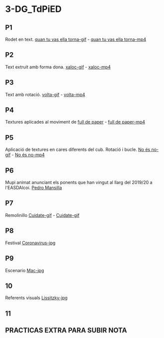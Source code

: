 # 3-DG_TdPiED
##  P1
Rodet en text. [quan tu vas ella torna-gif](p1_paqui_valero.gif) - [quan tu vas ella torna-mp4](p1_paqui_valero.mp4)

##  P2
Text extruit amb forma dona. [xaloc-gif](p2_paqui_valero.gif) - [xaloc-mp4](p2_paqui_valero.mp4)

##  P3
Text amb rotació. [volta-gif](p3_paqui_valero.gif) - [volta-mp4](p3_paqui_valero.mp4)

##  P4
Textures aplicades al moviment de [full de paper](p4_paqui_valero_jimenez.gif) -  [full de paper-mp4](p4_paqui_valero_jimenez.mp4)

##  P5
Aplicació de textures en cares diferents del cub. Rotació i bucle. [No és no-gif](p5_paqui_valero.gif) - [No és no-mp4](p5_paqui_valero.mp4)

##  P6
Mupi animat anunciant els ponents que han vingut al llarg del 2019/20 a l'EASDAlcoi. [Pedro Mansilla](p6_paqui_valero_jimenez.mp4) 

##  P7
Remolinillo [Cuidate-gif](p7_paqui_valero.gif) - [Cuidate-gif](p7_paqui_valero.mp4)

##  P8
Festival [Coronavirus-jpg](p8_valero_paqui.jpg)

##  P9
Escenario [Mac-jpg](p9_paqui_valero.jpg) 

##  10
Referents visuals [Lissitzky-jpg](p10_paqui_valero.jpg) 

##  11

##  PRACTICAS EXTRA PARA SUBIR NOTA
